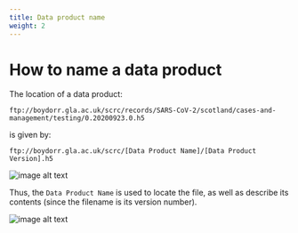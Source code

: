 ```yaml
---
title: Data product name
weight: 2
---
```


# How to name a data product

The location of a data product:

`ftp://boydorr.gla.ac.uk/scrc/records/SARS-CoV-2/scotland/cases-and-management/testing/0.20200923.0.h5`

is given by:

`ftp://boydorr.gla.ac.uk/scrc/[Data Product Name]/[Data Product Version].h5`

![image alt text](/images/testing.png)

Thus, the `Data Product Name` is used to locate the file, as well as describe its contents (since the filename is its version number).

![image alt text](/images/front.png)
